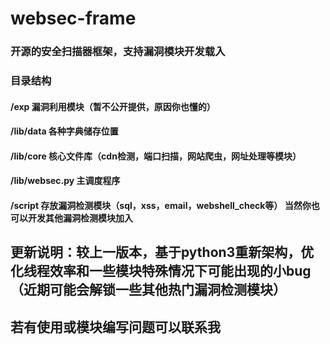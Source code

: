 # websec-frame
### 开源的安全扫描器框架，支持漏洞模块开发载入

### 目录结构
#### /exp   漏洞利用模块（暂不公开提供，原因你也懂的）
#### /lib/data 各种字典储存位置
#### /lib/core 核心文件库（cdn检测，端口扫描，网站爬虫，网址处理等模块）
#### /lib/websec.py 主调度程序
#### /script 存放漏洞检测模块（sql，xss，email，webshell_check等） 当然你也可以开发其他漏洞检测模块加入

## 更新说明：较上一版本，基于python3重新架构，优化线程效率和一些模块特殊情况下可能出现的小bug（近期可能会解锁一些其他热门漏洞检测模块）
## 若有使用或模块编写问题可以联系我
